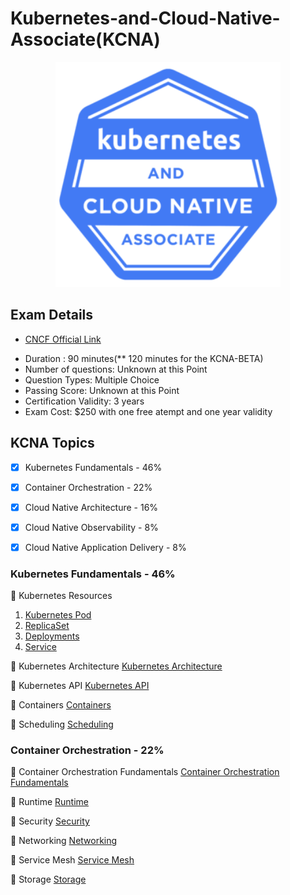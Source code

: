# Kubernetes-and-Cloud-Native-Associate(KCNA)

<p align="center">
  <img width="360" src="KCNA-Logo-300x300.png">
</p>

## Exam Details

* [CNCF Official Link ](https://training.linuxfoundation.org/certification/kubernetes-cloud-native-associate/?utm_source=lftraining&utm_medium=pr&utm_campaign=kcna1021)
- Duration : 90 minutes(** 120 minutes for the KCNA-BETA)
- Number of questions: Unknown at this Point
- Question Types: Multiple Choice
- Passing Score: Unknown at this Point
- Certification Validity: 3 years
- Exam Cost: $250 with one free atempt and one year validity

## KCNA Topics

- [X] Kubernetes Fundamentals - 46%
- [X] Container Orchestration - 22%
- [X] Cloud Native Architecture - 16%
- [X] Cloud Native Observability - 8%
- [X] Cloud Native Application Delivery - 8%


### Kubernetes Fundamentals - 46%

:large_blue_diamond: Kubernetes Resources 

1. [Kubernetes Pod](https://kubernetes.io/docs/concepts/workloads/pods/)
2. [ReplicaSet](https://kubernetes.io/docs/concepts/workloads/controllers/replicaset/)
3. [Deployments](https://kubernetes.io/docs/concepts/workloads/controllers/deployment/)
4. [Service](https://kubernetes.io/docs/concepts/services-networking/service/)


:large_blue_diamond: Kubernetes Architecture
[Kubernetes Architecture](https://kubernetes.io/docs/concepts/overview/components/)

:large_blue_diamond: Kubernetes API
[Kubernetes API](https://kubernetes.io/docs/reference/)

:large_blue_diamond: Containers
[Containers](https://kubernetes.io/docs/concepts/containers/)

:large_blue_diamond: Scheduling
[Scheduling](https://kubernetes.io/docs/concepts/scheduling-eviction/) 



### Container Orchestration - 22%

:large_blue_diamond: Container Orchestration Fundamentals
[Container Orchestration Fundamentals](TBD)

:large_blue_diamond: Runtime
[Runtime](https://kubernetes.io/docs/setup/production-environment/container-runtimes/)

:large_blue_diamond: Security
[Security](https://kubernetes.io/docs/tasks/configure-pod-container/security-context/)

:large_blue_diamond: Networking
[Networking](https://kubernetes.io/docs/concepts/services-networking/)

:large_blue_diamond: Service Mesh
[Service Mesh](TBD)

:large_blue_diamond: Storage
[Storage](https://kubernetes.io/docs/concepts/storage/)









